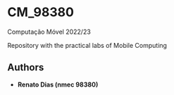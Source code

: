 # CM_98380
Computação Móvel 2022/23

Repository with the practical labs of Mobile Computing

## Authors

-   **Renato Dias (nmec 98380)**


